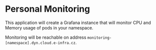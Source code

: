 # Personal Monitoring

This application will create a Grafana instance that will monitor
CPU and Memory usage of pods in your namespace.

Monitoring will be reachable on address `monitoring-[namespace].dyn.cloud.e-infra.cz`.
